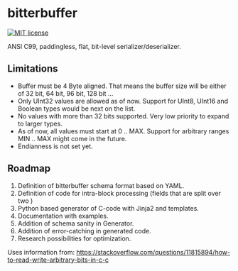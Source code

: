# bitterbuffer
[![MIT license](https://img.shields.io/badge/License-MIT-black.svg)](https://lbesson.mit-license.org/)

ANSI C99, paddingless, flat, bit-level serializer/deserializer.

## Limitations
- Buffer must be 4 Byte aligned. That means the buffer size will be either of 32 bit, 64 bit, 96 bit, 128 bit ...
- Only UInt32 values are allowed as of now. Support for UInt8, UInt16 and Boolean types would be next on the list.
- No values with more than 32 bits supported. Very low priority to expand to larger types.
- As of now, all values must start at 0 .. MAX. Support for arbitrary ranges MIN .. MAX might come in the future.
- Endianness is not set yet.

## Roadmap
1. Definition of bitterbuffer schema format based on YAML.
2. Definition of code for intra-block processing (fields that are split over two )
3. Python based generator of C-code with Jinja2 and templates.
4. Documentation with examples.
5. Addition of schema sanity in Generator.
6. Addition of error-catching in generated code.
7. Research possibilities for optimization.


Uses information from:
https://stackoverflow.com/questions/11815894/how-to-read-write-arbitrary-bits-in-c-c 
